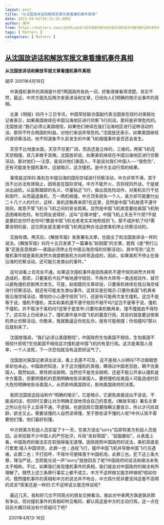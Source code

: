 ```yaml
---
layout: post
title: "从沈国放讲话和解放军报文章看撞机事件真相"
date: 2021-04-01T16:31:25.000Z
author: 胡平
from: https://matters.news/@xhbzqhd/%E4%BB%8E%E6%B2%88%E5%9B%BD%E6%94%BE%E8%AE%B2%E8%AF%9D%E5%92%8C%E8%A7%A3%E6%94%BE%E5%86%9B%E6%8A%A5%E6%96%87%E7%AB%A0%E7%9C%8B%E6%92%9E%E6%9C%BA%E4%BA%8B%E4%BB%B6%E7%9C%9F%E7%9B%B8-bafyreib3dk7abv42fiq5d4ctnqizdb3pza34sumkcetmpcinxwddudp75y
tags: [ Matters ]
categories: [ Matters ]
---
```

<!--1617294685000-->
[从沈国放讲话和解放军报文章看撞机事件真相](https://matters.news/@xhbzqhd/%E4%BB%8E%E6%B2%88%E5%9B%BD%E6%94%BE%E8%AE%B2%E8%AF%9D%E5%92%8C%E8%A7%A3%E6%94%BE%E5%86%9B%E6%8A%A5%E6%96%87%E7%AB%A0%E7%9C%8B%E6%92%9E%E6%9C%BA%E4%BA%8B%E4%BB%B6%E7%9C%9F%E7%9B%B8-bafyreib3dk7abv42fiq5d4ctnqizdb3pza34sumkcetmpcinxwddudp75y)
------

<div>
<p><strong> 从沈国放讲话和解放军报文章看撞机事件真相</strong></p><p>胡平 2001年4月19日</p><p>       中美撞机事件的真相是什麽?两国政府各执一词，好象很难看得清楚。其实不然，最近，中共方面先后两次发表讲话和文章，已经向人们明确的暗示出事件的真相。 </p><p>    北美《明报》四月十三日专讯，中国常驻联合国副代表沈国放在纽约对美联社记者表示，如果美国继续在中国沿海地区进行侦察飞行的话，那将是非常危险的。沈国放说:“我们必须让美国相信，如果他们继续在我们沿海地区进行这种活动的话，那将不符合两国的利益，对他们来说非常危险。”沈国放还表示，如果美国继续间谍侦察活动，他不知道象不久前发生的中美飞机相撞事件是否还会发生。 </p><p>    天空不比地面水面，天空不仅更广阔，而且还是立体的，三维的。两架飞机在天空相撞，其几率微乎其微。沈国放却说，如果美机继续在中国沿海地区进行侦察活动，那对他们──注意，是说对他们美国人，不是说对我们中国人──“很危险”，还有可能发生撞机事件。这就暗示，这次撞机，是中方主动行爲的结果。 </p><p>    事情是这样的:美机在中国沿海的国际空域进行侦察活动，中方非常不满，苦于找不出办法有效阻止，因爲是在国际空域，中方不能开火，否则视同开战，于是就派出战机，以监察跟踪的名义，尽量贴近飞行，做出高危险动作，对美机实行干扰和阻吓，从而逼退美机，万一两机相撞，中方顶多损失一个人，美方却可能要付出二十几个人的代价，这样，美机还敢再来麽?在这里，显然是中国飞机故意不遵守规则，故意不管飞机与飞机之间的安全距离。显然是中国飞机故意要给美国飞机制造困难和危险。有位网友说得好，这叫“合理冲撞”。中国飞机上天去干什麽?不就是要赶走你吓走你吗?要是中国飞机也老老实实地照规则飞，那不成护航了吗?需要说明的是，这位网友是支援中国飞机用这种办法迫使美机停止侦察活动的。 </p><p>    无独有偶，两天后，《解放军报》发表署名文章，也提出了和沈国放讲话一样的说法。《解放军报》四月十五日发表了一篇署名“赵刚箴”的文章，题爲《是“例行公事”还是恶意挑衅──美国必须停止在中国沿海空域的侦察活动》。其中写到:“这次撞机事件就是美机突然大坡度朝我机方向转弯造成的，因此，如果美机不停止在我沿海的侦察活动，还可能引发类似的事件。”</p><p>    这句话看上去完全不通。如果这次撞机事件是因爲美机不遵守规则突然大转弯造成的，那麽，只要美机今后严格地遵守规则，不再作大转弯一类违规动作，就可以避免撞机悲剧再次发生。可是，赵刚箴的文章却说，只要美机继续在我沿海空域进行侦察活动，就还有可能发生类似事件。这其实是在暗示:只要你美国飞机再来我沿海空域活动，哪怕你小心遵守规则飞行，还是有可能再次发生撞机。这岂不是等于说，撞机不撞机，其实和美机遵不遵守规则不相干吗?这岂不是等于说，撞机不撞机，并不取决于美机吗?这等于是宣布:只要你美机敢再来，撞不撞就由不得你了。这实际上已经承认了，撞机事件是中国飞机的蓄意行爲，其目的就是要迫使美机停止侦察活动。你敢来，我就敢逼近你扰乱你，就有可能相撞；你怕撞吗?那以后就别来了。 </p><p>    沈国放强调，“我们必须让美国相信”。中国政府生怕美国不相信，生怕美国不相信什麽呢?生怕美国不相信这次撞机是中国飞机的有意行爲。这次是美国人侥幸，一个人没死，下一次恐怕就没有这麽好运气了。 </p><p>    沈国放对美国记者讲出此话，看上去愚不可及，这不是授人以柄吗?不过细细想来却也未必。中国政府知道，关于这次撞机的真相，瞒得过中国老百姓，瞒不住美国人。既然如此，索性把话挑明，当然也不是完全挑明，还是不能公开承认撞机是中方蓄意，但要把撞机的意图明确地告诉美国人，要把撞机给美国人可能造成的巨大危险明确地告诉美国人，从而影响美国舆论，影响美国政府的决策。 </p><p>    我把沈国放这段话称作“明确的暗示”。它是暗示，它避免直接说出不该说、不能说的话，但同时又要让对方明确无误地领会自己的意思。《解放军报》署名文章之所以在句子上显得不通，不逻辑，也是因爲它既要隐瞒又要宣示，所以才闪烁其辞，欲言又止。需要读懂的人自然读得懂，至于那些读不懂的人呢?中共认爲不需要他们懂，他们最好别懂。 </p><p>    中方把美方机组人员扣留了十一天，在美方说出“sorry”后即将美方机组人员放回。此举招致不少中国人的严厉批评，斥爲“丧权辱国”，“屈服霸权”。从表面上看，中国政府的做法实在软弱得毫无道理。因爲按照中国政府的说法，美机简直恶行累累:侵入中国领空，此罪一也；违规飞行，撞坏中国飞机并导致中国飞行员遇难，此罪二也；不打招呼，不得许可便降落于中国机场，此罪三也。犯下这三条大罪，理当严惩，怎麽能光说一声“sorry”就放回去了呢?中国政府的说法和做法未免太不相称。不过，如果我们发现撞机事件的真相，我们就会对中国政府的做法有所理解了。既然上述三条罪行事实上都不成立，中方不这样做又能怎样做呢?假如你问，既然撞机事件的真相和中方的说法并不吻合，中方爲什麽非要坚持这套不高明的谎言?答案还是一样的:它不这样说又能怎样说呢? </p><p>    最近几天，我和好几位不同观点的朋友交换看法，彼此对中美两方孰是孰非颇有争议，但对撞机事件的真相却所见略同，都认爲这是中方的主动行爲。这一点在目前大概已经没有什麽疑问了吧? </p><p>   2001年4月13-16日</p>
</div>
